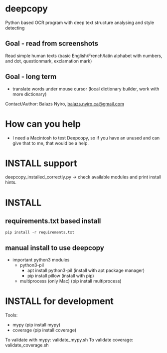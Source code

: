 # deepcopy
Python based OCR program with deep text structure analysing and style detecting

## Goal - read from screenshots
Read simple human texts (basic English/French/latin alphabet with numbers, and dot, questionmark, exclamation mark)

## Goal - long term
- translate words under mouse cursor (local dictionary builder, work with more dictionary)


Contact/Author: Balazs Nyiro, balazs.nyiro.ca@gmail.com

# How can you help
 - I need a Macintosh to test Deepcopy, so if you have an unused and can give that to me, that would be a help.

# INSTALL support
deepcopy_installed_correctly.py -> check available modules and print install hints.

# INSTALL
## requirements.txt based install
```
pip install -r requirements.txt
```

## manual install to use deepcopy
 - important python3 modules
   - python3-pil  
     - apt install python3-pil    (install with apt package manager)
     - pip install pillow         (install with pip)
   - multiprocess   (only Mac)    (pip install multiprocess) 
  
 
# INSTALL for development

Tools:
   - mypy         (pip install mypy)
   - coverage     (pip install coverage)

To validate with mypy: validate_mypy.sh
To validate coverage:  validate_coverage.sh

